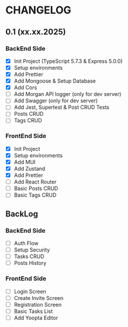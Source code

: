 # CHANGELOG

## 0.1 (xx.xx.2025)

### BackEnd Side

- [x] Init Project (TypeScript 5.7.3 & Express 5.0.0)
- [x] Setup environments
- [x] Add Prettier
- [x] Add Mongoose & Setup Database
- [x] Add Cors
- [ ] Add Morgan API logger (only for dev server)
- [ ] Add Swagger (only for dev server)
- [ ] Add Jest, Supertest & Post CRUD Tests
- [ ] Posts CRUD
- [ ] Tags CRUD

### FrontEnd Side

- [x] Init Project
- [x] Setup environments
- [x] Add MUI
- [x] Add Zustand
- [x] Add Prettier
- [ ] Add React Router
- [ ] Basic Posts CRUD
- [ ] Basic Tags CRUD

## BackLog

### BackEnd Side

- [ ] Auth Flow
- [ ] Setup Security
- [ ] Tasks CRUD
- [ ] Posts History

### FrontEnd Side

- [ ] Login Screen
- [ ] Create Invite Screen
- [ ] Registration Screen
- [ ] Basic Tasks List
- [ ] Add Yoopta Editor
